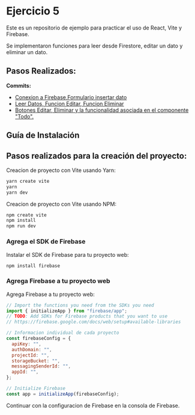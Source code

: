 # Ejercicio 5

Este es un repositorio de ejemplo para practicar el uso de React, Vite y Firebase.

Se implementaron funciones para leer desde Firestore, editar un dato y eliminar un dato. 

## Pasos Realizados:
 **Commits:**
- [Conexion a Firebase,Formulario insertar dato](https://github.com/SamuelMer18/Programacion-4/commit/818264a8a6825d41481267990a306f9adadbf0cb#commitcomment-109897787)
- [Leer Datos, Funcion Editar, Funcion Eliminar](https://github.com/SamuelMer18/Programacion-4/commit/642d1126110ac96f33b47cccf1af3b808e42cd4d#commitcomment-109858292)
- [Botones Editar, Eliminar y la funcionalidad asociada en el componente "Todo".](https://github.com/SamuelMer18/Programacion-4/commit/957c4fdb9b81c384e897ff43e6666a8579070e3d#commitcomment-109896784)
## Guía de Instalación

## Pasos realizados para la creación del proyecto:

Creacion de proyecto con Vite usando Yarn:

```bash
yarn create vite
yarn
yarn dev
```

Creacion de proyecto con Vite usando NPM:

```bash
npm create vite
npm install
npm run dev
```

### Agrega el SDK de Firebase

Instalar el SDK de Firebase para tu proyecto web:

```bash
npm install firebase
```

### Agrega Firebase a tu proyecto web

Agrega Firebase a tu proyecto web:

```javascript
// Import the functions you need from the SDKs you need
import { initializeApp } from "firebase/app";
// TODO: Add SDKs for Firebase products that you want to use
// https://firebase.google.com/docs/web/setup#available-libraries

// Informacion individual de cada proyecto
const firebaseConfig = {
  apiKey: "",
  authDomain: "",
  projectId: "",
  storageBucket: "",
  messagingSenderId: "",
  appId: "",
};

// Initialize Firebase
const app = initializeApp(firebaseConfig);
```

Continuar con la configuracion de Firebase en la consola de Firebase.
